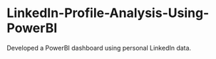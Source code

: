 # LinkedIn-Profile-Analysis-Using-PowerBI
Developed a PowerBI dashboard using personal LinkedIn data.
